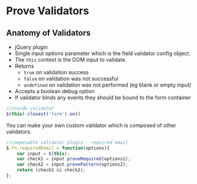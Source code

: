 # Prove Validators

## Anatomy of Validators
- jQuery plugin
- Single input options parameter which is the field validator config object.
- The `this` context is the DOM input to validate.
- Returns
	- `true` on validation success
	- `false` on validation was not successful
	- `undefined` on validation was not performed (eg blank or empty input)
- Accepts a boolean debug option
- If validator binds any events they should be bound to the form container 
```javascript
//inside validator
$(this).closest('form').on()
```

You can make your own custom validator which is composed of other validators.

```javascript
//composable validator plugin - required email
$.fn.requiredEmail = function(options){
	var input = $(this);
	var check1 = input.proveRequired(options1);
	var check2 = input.provePattern(options2);
	return (check1 && check2);
};
```
